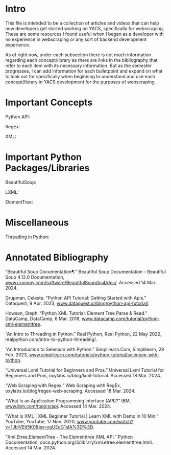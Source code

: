 # Intro 
This file is intended to be a collection of articles and videos that can help new developers get started 
    working on YACS, specifically for webscraping. These are some resources I found useful when I began
    as a developer with no experience in webscraping or any sort of backend development experience. 

As of right now, under each subsection there is not much information regarding each concept/library as 
    there are links in the bibliography that refer to each item with its necessary information. But as the 
    semester progresses, I can add information for each bulletpoint and expand on what to look
    out for specifically when beginning to understand and use each concept/library in YACS 
    development for the purposes of webscraping.

# Important Concepts
Python API:


RegEx:


XML:


# Important Python Packages/Libraries
BeautifulSoup:


LXML:


ElementTree:


# Miscellaneous 
Threading in Python:




# Annotated Bibliography
“Beautiful Soup Documentation¶.” Beautiful Soup Documentation - Beautiful Soup 4.12.0 Documentation, 
        www.crummy.com/software/BeautifulSoup/bs4/doc/. Accessed 14 Mar. 2024. 
        
Grupman, Celeste. “Python API Tutorial: Getting Started with Apis.” Dataquest, 9 Apr. 2023, 
        www.dataquest.io/blog/python-api-tutorial/. 

Howson, Steph. “Python XML Tutorial: Element Tree Parse & Read.” DataCamp, DataCamp, 6 Mar. 2018, 
        www.datacamp.com/tutorial/python-xml-elementtree. 
        
“An Intro to Threading in Python.” Real Python, Real Python, 22 May 2022, 
        realpython.com/intro-to-python-threading/. 
        
“An Introduction to Selenium with Python.” Simplilearn.Com, Simplilearn, 28 Feb. 2023, 
        www.simplilearn.com/tutorials/python-tutorial/selenium-with-python. 

“Universal Lxml Tutorial for Beginners and Pros.” Universal Lxml Tutorial for Beginners and Pros, 
        oxylabs.io/blog/lxml-tutorial. Accessed 18 Mar. 2024. 

“Web Scraping with Regex.” Web Scraping with RegEx, oxylabs.io/blog/regex-web-scraping. Accessed 18 
        Mar. 2024. 
        
“What Is an Application Programming Interface (API)?” IBM, www.ibm.com/topics/api. Accessed 14 Mar. 2024. 

“What Is XML | XML Beginner Tutorial | Learn XML with Demo in 10 Min.” YouTube, YouTube, 17 Nov. 2020, 
        www.youtube.com/watch?v=1JblVElt5K0&pp=ygUEeG1sIA%3D%3D. 
        
“Xml.Etree.ElementTree - The Elementtree XML API.” Python Documentation, 
        docs.python.org/3/library/xml.etree.elementtree.html. Accessed 14 Mar. 2024. 
